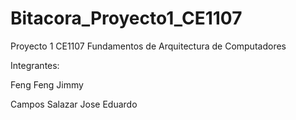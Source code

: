 # Bitacora_Proyecto1_CE1107
Proyecto 1 CE1107 Fundamentos de Arquitectura de Computadores

Integrantes:

Feng Feng Jimmy 

Campos Salazar Jose Eduardo
